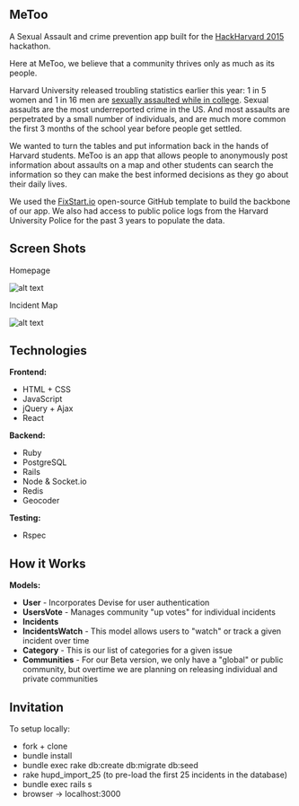 ## MeToo

A Sexual Assault and crime prevention app built for the [HackHarvard 2015](hackharvard.org) hackathon.

Here at MeToo, we believe that a community thrives only as much as its people.

Harvard University released troubling statistics earlier this year: 1 in 5 women and 1 in 16 men are [sexually assaulted while in college](http://www.thecrimson.com/article/2015/9/21/sexual-assault-climate-results/). Sexual assaults are the most underreported crime in the US. And most assaults are perpetrated by a small number of individuals, and are much more common the first 3 months of the school year before people get settled. 

We wanted to turn the tables and put information back in the hands of Harvard students. MeToo is an app that allows people to anonymously post information about assaults on a map and other students can search the information so they can make the best informed decisions as they go about their daily lives.

We used the [FixStart.io](https://github.com/shadylogic/fixstarter) open-source GitHub template to build the backbone of our app. We also had access to public police logs from the Harvard University Police for the past 3 years to populate the data.

## Screen Shots

Homepage

![alt text](http://i.imgur.com/BHZMTQ8.jpg)

Incident Map

![alt text](http://i.imgur.com/Kpi01Fn.jpg)

## Technologies

**Frontend:**
* HTML + CSS
* JavaScript
* jQuery + Ajax
* React

**Backend:**
* Ruby
* PostgreSQL
* Rails
* Node & Socket.io
* Redis
* Geocoder

**Testing:**
* Rspec

## How it Works

**Models:**
  * **User** - Incorporates Devise for user authentication
  * **UsersVote** - Manages community "up votes" for individual incidents
  * **Incidents**
  * **IncidentsWatch** - This model allows users to "watch" or track a given incident over time
  * **Category** - This is our list of categories for a given issue
  * **Communities** - For our Beta version, we only have a "global" or public community, but overtime we are planning on releasing individual and private communities

## Invitation

To setup locally:

* fork + clone
* bundle install
* bundle exec rake db:create db:migrate db:seed
* rake hupd_import_25 (to pre-load the first 25 incidents in the database)
* bundle exec rails s
* browser -> localhost:3000
